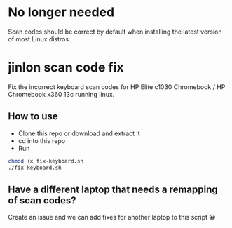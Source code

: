 # No longer needed
Scan codes should be correct by default when installing the latest version of most Linux distros.

# jinlon scan code fix
Fix the incorrect keyboard scan codes for HP Elite c1030 Chromebook / HP Chromebook x360 13c running linux.

## How to use
- Clone this repo or download and extract it
- cd into this repo
- Run 
```sh
chmod +x fix-keyboard.sh
./fix-keyboard.sh
```

## Have a different laptop that needs a remapping of scan codes?
Create an issue and we can add fixes for another laptop to this script 😀
